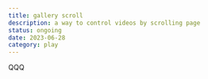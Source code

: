 ```yaml
---
title: gallery scroll
description: a way to control videos by scrolling page
status: ongoing
date: 2023-06-28
category: play
---
```

QQQ
